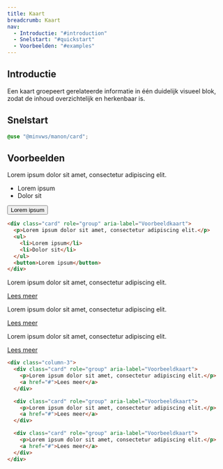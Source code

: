 ```yaml
---
title: Kaart
breadcrumb: Kaart
nav:
  - Introductie: "#introduction"
  - Snelstart: "#quickstart"
  - Voorbeelden: "#examples"
---
```


<h2 id="introduction">Introductie</h2>

Een kaart groepeert gerelateerde informatie in één duidelijk visueel blok, zodat de inhoud overzichtelijk en herkenbaar is.

<h2 id="quickstart">Snelstart</h2>

```scss
@use "@minvws/manon/card";
```

<h2 id="examples">Voorbeelden</h2>

<div class="card" role="group" aria-label="Voorbeeldkaart">
  <p>Lorem ipsum dolor sit amet, consectetur adipiscing elit.</p>
  <ul>
    <li>Lorem ipsum</li>
    <li>Dolor sit</li>
  </ul>
  <button>Lorem ipsum</button>
</div>

```html
<div class="card" role="group" aria-label="Voorbeeldkaart">
  <p>Lorem ipsum dolor sit amet, consectetur adipiscing elit.</p>
  <ul>
    <li>Lorem ipsum</li>
    <li>Dolor sit</li>
  </ul>
  <button>Lorem ipsum</button>
</div>
```

<div class="column-3">
  <div class="card" role="group" aria-label="Voorbeeldkaart">
    <p>Lorem ipsum dolor sit amet, consectetur adipiscing elit.</p>
    <a href="#">Lees meer</a>
  </div>

  <div class="card" role="group" aria-label="Voorbeeldkaart">
    <p>Lorem ipsum dolor sit amet, consectetur adipiscing elit.</p>
    <a href="#">Lees meer</a>
  </div>

  <div class="card" role="group" aria-label="Voorbeeldkaart">
    <p>Lorem ipsum dolor sit amet, consectetur adipiscing elit.</p>
    <a href="#">Lees meer</a>
  </div>
</div>

```html
<div class="column-3">
  <div class="card" role="group" aria-label="Voorbeeldkaart">
    <p>Lorem ipsum dolor sit amet, consectetur adipiscing elit.</p>
    <a href="#">Lees meer</a>
  </div>

  <div class="card" role="group" aria-label="Voorbeeldkaart">
    <p>Lorem ipsum dolor sit amet, consectetur adipiscing elit.</p>
    <a href="#">Lees meer</a>
  </div>

  <div class="card" role="group" aria-label="Voorbeeldkaart">
    <p>Lorem ipsum dolor sit amet, consectetur adipiscing elit.</p>
    <a href="#">Lees meer</a>
  </div>
</div>
```
